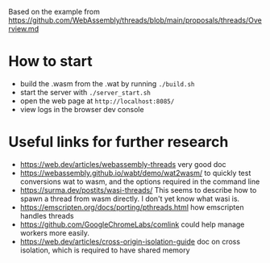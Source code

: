 Based on the example from https://github.com/WebAssembly/threads/blob/main/proposals/threads/Overview.md

# How to start

- build the .wasm from the .wat by running `./build.sh`
- start the server with `./server_start.sh`
- open the web page at `http://localhost:8085/`
- view logs in the browser dev console

# Useful links for further research

- https://web.dev/articles/webassembly-threads very good doc
- https://webassembly.github.io/wabt/demo/wat2wasm/ to quickly test conversions wat to wasm, and the options required in the command line
- https://surma.dev/postits/wasi-threads/ This seems to describe how to spawn a thread from wasm directly. I don't yet know what wasi is.
- https://emscripten.org/docs/porting/pthreads.html how emscripten handles threads
- https://github.com/GoogleChromeLabs/comlink could help manage workers more easily.
- https://web.dev/articles/cross-origin-isolation-guide doc on cross isolation, which is required to have shared memory